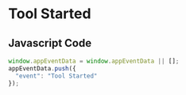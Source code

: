 # Tool Started

## Javascript Code
```js
window.appEventData = window.appEventData || [];
appEventData.push({
  "event": "Tool Started"
});
```




